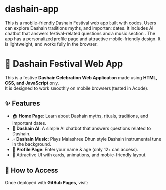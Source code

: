 # dashain-app
This is a mobile-friendly Dashain Festival web app built with codes. Users can explore Dashain traditions  myths, and important dates. It includes AI chatbot that answers festival-related questions and a music section . The app has a personalized profile page and attractive mobile-friendly design. It is lightweight, and works fully in the browser.
# 🎉 Dashain Festival Web App

This is a festive **Dashain Celebration Web Application** made using **HTML, CSS, and JavaScript** only.  
It is designed to work smoothly on mobile browsers (tested in Acode).  

## ✨ Features
- 🏠 **Home Page**: Learn about Dashain myths, rituals, traditions, and important dates.  
- 🤖 **Dashain AI**: A simple AI chatbot that answers questions related to Dashain.  
- 🎶 **Dashain Music**: Plays Malashree Dhun style Dashain instrumental tune in the background.  
- 👤 **Profile Page**: Enter your name & age (only 12+ can access).  
- 🎨 Attractive UI with cards, animations, and mobile-friendly layout.  

## 🚀 How to Access
Once deployed with **GitHub Pages**, visit:
